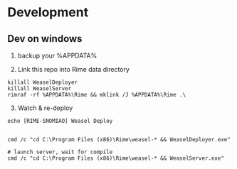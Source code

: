 # Development

## Dev on windows

1. backup your %APPDATA%

2. Link this repo into Rime data directory

```
killall WeaselDeployer
killall WeaselServer
rimraf -rf %APPDATA%\Rime && mklink /J %APPDATA%\Rime .\
```

3. Watch & re-deploy

```
echo [RIME-SNOMIAO] Weasel Deploy


cmd /c "cd C:\Program Files (x86)\Rime\weasel-* && WeaselDeployer.exe"

# launch server, wait for compile
cmd /c "cd C:\Program Files (x86)\Rime\weasel-* && WeaselServer.exe"

```
